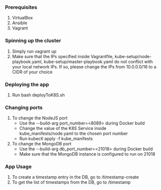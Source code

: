 ### Prerequisites
1. VirtualBox 
2. Ansible
3. Vagrant

### Spinning up the cluster
1. Simply run vagrant up
2. Make sure that the IPs specified inside Vagrantfile, kube-setup/node-playbook.yaml, kube-setup/master-playbook.yaml do not conflict with your local network IPs. If so, please change the IPs from 10.0.0.0/16 to a CIDR of your choice

### Deploying the app
1. Run bash deployToK8S.sh

### Changing ports
1. To change the NodeJS port
    * Use the --build-arg port_number=<8089> during Docker build
    * Change the value of the K8S Service inside kube_manifests/node.yaml to the chosen port number
    * Run kubectl apply -f kube_manifests
2. To change the MongoDB port
    * Use the --build-arg db_port_number=<21018> during Docker build
    * Make sure that the MongoDB instance is configured to run on 21018

### App Usage
1. To create a timestamp entry in the DB, go to <loadbalancer-url>/timestamp-create
2. To get the list of timestamps from the DB, go to <loadbalancer-url>/timestamp
